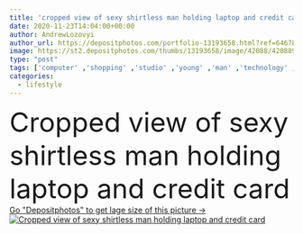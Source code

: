 ```yaml
---
title: 'cropped view of sexy shirtless man holding laptop and credit card'
date: 2020-11-23T14:04:00+00:00
author: AndrewLozovyi
author_url: https://depositphotos.com/portfolio-13193658.html?ref=64678756
image: https://st2.depositphotos.com/thumbs/13193658/image/42088/420889206/api_thumb_450.jpg?forcejpeg=true
type: "post"
tags: ['computer' ,'shopping' ,'studio' ,'young' ,'man' ,'technology' ,'dark' ,'electronic' ,'wireless' ,'laptop' ,'notebook' ,'lifestyle' ,'internet' ,'body' ,'shadow' ,'fit' ,'shirtless' ,'banking' ,'finance' ,'pay' ,'payment' ,'online' ,'guy' ,'sexy' ,'handsome' ,'purchase' ,'E commerce' ,'torso' ,'muscular' ,'muscles' ,'partial' ,'Cropped' ,'one person' ,'long hair' ,'Credit card' ]
categories: 
  - lifestyle
---
```

<div aling="center">
            <font size="60"> Cropped view of sexy shirtless man holding laptop and credit card</font>   
</div>
<div>
    <a href='https://depositphotos.com/420889206/stock-photo-cropped-view-sexy-shirtless-man.html?ref=64678756' target=_blank > Go "Depositphotos" to get lage size of this picture ->
        <img href='https://depositphotos.com/420889206/stock-photo-cropped-view-sexy-shirtless-man.html?ref=64678756' src='https://st2.depositphotos.com/13193658/42088/i/950/depositphotos_420889206-stock-photo-cropped-view-sexy-shirtless-man.jpg?forcejpeg=true' alt='Cropped view of sexy shirtless man holding laptop and credit card' >
    </a>
</div>
